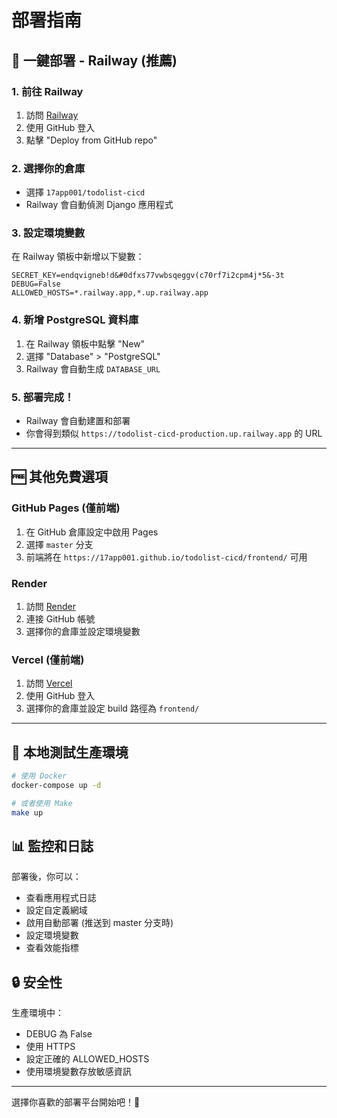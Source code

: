 # 部署指南

## 🚀 一鍵部署 - Railway (推薦)

### 1. 前往 Railway
1. 訪問 [Railway](https://railway.app/)
2. 使用 GitHub 登入
3. 點擊 "Deploy from GitHub repo"

### 2. 選擇你的倉庫
- 選擇 `17app001/todolist-cicd`
- Railway 會自動偵測 Django 應用程式

### 3. 設定環境變數
在 Railway 領板中新增以下變數：

```env
SECRET_KEY=endqvigneb!d&#0dfxs77vwbsqeggv(c70rf7i2cpm4j*5&-3t
DEBUG=False
ALLOWED_HOSTS=*.railway.app,*.up.railway.app
```

### 4. 新增 PostgreSQL 資料庫
1. 在 Railway 領板中點擊 "New"
2. 選擇 "Database" > "PostgreSQL"
3. Railway 會自動生成 `DATABASE_URL`

### 5. 部署完成！
- Railway 會自動建置和部署
- 你會得到類似 `https://todolist-cicd-production.up.railway.app` 的 URL

---

## 🆓 其他免費選項

### GitHub Pages (僅前端)
1. 在 GitHub 倉庫設定中啟用 Pages
2. 選擇 `master` 分支
3. 前端將在 `https://17app001.github.io/todolist-cicd/frontend/` 可用

### Render
1. 訪問 [Render](https://render.com/)
2. 連接 GitHub 帳號
3. 選擇你的倉庫並設定環境變數

### Vercel (僅前端)
1. 訪問 [Vercel](https://vercel.com/)
2. 使用 GitHub 登入
3. 選擇你的倉庫並設定 build 路徑為 `frontend/`

---

## 🔧 本地測試生產環境

```bash
# 使用 Docker
docker-compose up -d

# 或者使用 Make
make up
```

## 📊 監控和日誌

部署後，你可以：
- 查看應用程式日誌
- 設定自定義網域
- 啟用自動部署 (推送到 master 分支時)
- 設定環境變數
- 查看效能指標

## 🔒 安全性

生產環境中：
- DEBUG 為 False
- 使用 HTTPS
- 設定正確的 ALLOWED_HOSTS
- 使用環境變數存放敏感資訊

---

選擇你喜歡的部署平台開始吧！🚀